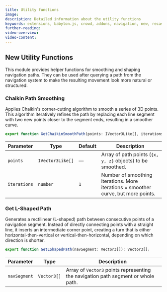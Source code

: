 ```yaml
---
title: Utility functions
image:
description: Detailed information about the utility functions
keywords: extensions, babylon.js, crowd, addons, navigation, new, recast
further-reading:
video-overview:
video-content:
---
```


## New Utility Functions

This module provides helper functions for smoothing and shaping navigation paths.
They can be used after querying a path from the navigation system to make the resulting movement look more natural or structured.

### Chaikin Path Smoothing

Applies Chaikin's corner-cutting algorithm to smooth a series of 3D points.
This algorithm iteratively refines the path by replacing each line segment with two new points closer to the segment ends, resulting in a smoother curve.

```ts
export function GetChaikinSmoothPath(points: IVector3Like[], iterations = 1): IVector3Like[];
```

| Parameter    | Type             | Default | Description                                                                        |
| ------------ | ---------------- | ------- | ---------------------------------------------------------------------------------- |
| `points`     | `IVector3Like[]` | —       | Array of path points (`{x, y, z}` objects) to be smoothed.                         |
| `iterations` | `number`         | `1`     | Number of smoothing iterations. More iterations = smoother curve, but more points. |

### Get L-Shaped Path

Generates a rectilinear (L-shaped) path between consecutive points of a navigation segment.
Instead of directly connecting points with a straight line, it inserts an intermediate corner point, creating a turn that is either horizontal-then-vertical or vertical-then-horizontal, depending on which direction is shorter.

```ts
export function GetLShapedPath(navSegment: Vector3[]): Vector3[];
```

| Parameter    | Type        | Description                                                                       |
| ------------ | ----------- | --------------------------------------------------------------------------------- |
| `navSegment` | `Vector3[]` | Array of `Vector3` points representing the navigation path segment or whole path. |
